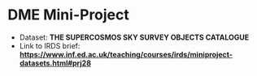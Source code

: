# DME Mini-Project

- Dataset: **THE SUPERCOSMOS SKY SURVEY OBJECTS CATALOGUE**
- Link to IRDS brief: **https://www.inf.ed.ac.uk/teaching/courses/irds/miniproject-datasets.html#prj28**
